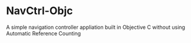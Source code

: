 # NavCtrl-Objc
A simple navigation controller appliation built in Objective C without using Automatic Reference Counting
